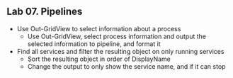 ## Lab 07. Pipelines

- Use Out-GridView to select information about a process
    - Use Out-GridView, select process information and output the selected information to pipeline, and format it
- Find all services and filter the resulting object on only running services
    - Sort the resulting object in order of DisplayName
    - Change the output to only show the service name, and if it can stop